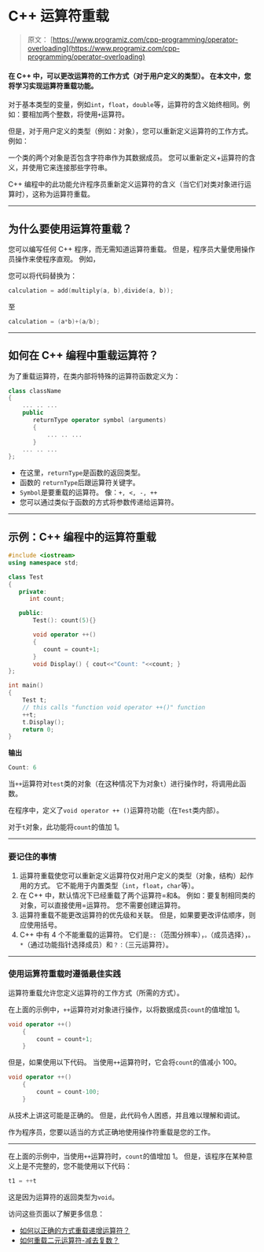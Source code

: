 # C++ 运算符重载

> 原文： [https://www.programiz.com/cpp-programming/operator-overloading](https://www.programiz.com/cpp-programming/operator-overloading)

#### 在 C++ 中，可以更改运算符的工作方式（对于用户定义的类型）。 在本文中，您将学习实现运算符重载功能。

对于基本类型的变量，例如`int`，`float`，`double`等，运算符的含义始终相同。例如：要相加两个整数，将使用`+`运算符。

但是，对于用户定义的类型（例如：对象），您可以重新定义运算符的工作方式。 例如：

一个类的两个对象是否包含字符串作为其数据成员。 您可以重新定义+运算符的含义，并使用它来连接那些字符串。

C++ 编程中的此功能允许程序员重新定义运算符的含义（当它们对类对象进行运算时），这称为运算符重载。

* * *

## 为什么要使用运算符重载？

您可以编写任何 C++ 程序，而无需知道运算符重载。 但是，程序员大量使用操作员操作来使程序直观。 例如，

您可以将代码替换为：

```cpp
calculation = add(multiply(a, b),divide(a, b));
```

至

```cpp
calculation = (a*b)+(a/b);
```

* * *

## 如何在 C++ 编程中重载运算符？

为了重载运算符，在类内部将特殊的运算符函数定义为：

```cpp
class className
{
    ... .. ...
    public
       returnType operator symbol (arguments)
       {
           ... .. ...
       } 
    ... .. ...
};

```

*   在这里，`returnType`是函数的返回类型。
*   函数的 `returnType`后跟运算符关键字。
*   `Symbol`是要重载的运算符。 像：`+, <, -, ++`
*   您可以通过类似于函数的方式将参数传递给运算符。

* * *

## 示例：C++ 编程中的运算符重载

```cpp
#include <iostream>
using namespace std;

class Test
{
   private:
      int count;

   public:
       Test(): count(5){}

       void operator ++() 
       { 
          count = count+1; 
       }
       void Display() { cout<<"Count: "<<count; }
};

int main()
{
    Test t;
    // this calls "function void operator ++()" function
    ++t;    
    t.Display();
    return 0;
} 
```

**输出**

```cpp
Count: 6
```

当`++`运算符对`test`类的对象（在这种情况下为对象`t`）进行操作时，将调用此函数。

在程序中，定义了`void operator ++ ()`运算符功能（在`Test`类内部）。

对于`t`对象，此功能将`count`的值加 1。

* * *

### 要记住的事情

1.  运算符重载使您可以重新定义运算符仅对用户定义的类型（对象，结构）起作用的方式。 它不能用于内置类型（`int`，`float`，`char`等）。
2.  在 C++ 中，默认情况下已经重载了两个运算符=和&。 例如：要复制相同类的对象，可以直接使用=运算符。 您不需要创建运算符。
3.  运算符重载不能更改运算符的优先级和关联。 但是，如果要更改评估顺序，则应使用括号。
4.  C++ 中有 4 个不能重载的运算符。 它们是`::`（范围分辨率），`。`（成员选择），`。*`（通过功能指针选择成员）和`？：`（三元运算符）。

* * *

### 使用运算符重载时遵循最佳实践

运算符重载允许您定义运算符的工作方式（所需的方式）。

在上面的示例中，`++`运算符对对象进行操作，以将数据成员`count`的值增加 1。

```cpp
void operator ++() 
    { 
        count = count+1; 
    }

```

但是，如果使用以下代码。 当使用`++`运算符时，它会将`count`的值减小 100。

```cpp
void operator ++() 
    { 
        count = count-100; 
    }

```

从技术上讲这可能是正确的。 但是，此代码令人困惑，并且难以理解和调试。

作为程序员，您要以适当的方式正确地使用操作符重载是您的工作。

* * *

在上面的示例中，当使用`++`运算符时，`count`的值增加 1。 但是，该程序在某种意义上是不完整的，您不能使用以下代码：

```cpp
t1 = ++t
```

这是因为运算符的返回类型为`void`。

访问这些页面以了解更多信息：

*   [如何以正确的方式重载递增运算符？](/cpp-programming/increment-decrement-operator-overloading)
*   [如何重载二元运算符-减去复数？](/cpp-programming/operator-overloading/binary-operator-overloading)